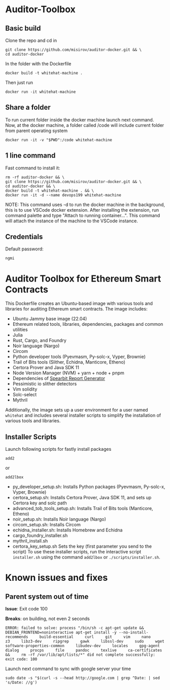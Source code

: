 # Auditor-Toolbox
## Basic build 
Clone the repo and cd in
```
git clone https://github.com/misirov/auditor-docker.git && \
cd auditor-docker
```

In the folder with the Dockerfile
```
docker build -t whitehat-machine .  
```

Then just run
```
docker run -it whitehat-machine 
```

## Share a folder
To run current folder inside the docker machine launch next command. Now, at the docker machine, a folder called /code will include current folder from parent operating system
```
docker run -it -v "$PWD":/code whitehat-machine
```

## 1 line command
Fast command to install it:
```
rm -rf auditor-docker && \
git clone https://github.com/misirov/auditor-docker.git && \
cd auditor-docker && \
docker build -t whitehat-machine . && \
docker run -it -d --name devops199 whitehat-machine
```

NOTE: This command uses -d to run the docker machine in the background, this is to use VSCode docker extension. After installing the extension, run command palette and type "Attach to running container...". This command will attach the instance of the machine to the VSCode instance.

## Credentials
Default password: 
```
ngmi
```

# Auditor Toolbox for Ethereum Smart Contracts

This Dockerfile creates an Ubuntu-based image with various tools and libraries for auditing Ethereum smart contracts. The image includes:

- Ubuntu Jammy base image (22.04)
- Ethereum related tools, libraries, dependencies, packages and common utilities
- Julia
- Rust, Cargo, and Foundry
- Noir language (Nargo)
- Circom
- Python developer tools (Pyevmasm, Py-solc-x, Vyper, Brownie)
- Trail of Bits tools (Slither, Echidna, Manticore, Etheno)
- Certora Prover and Java SDK 11
- Node Version Manager (NVM) + yarn + node + pnpm 
- Dependencies of [Spearbit Report Generator](https://github.com/spearbit-audits/report-generator-template)
- Pessimistic io slither detectors
- Vim solidity
- Solc-select
- Mythril

Additionally, the image sets up a user environment for a user named `whitehat` and includes several installer scripts to simplify the installation of various tools and libraries.

## Installer Scripts

Launch following scripts for fastly install packages
```
add2
```

or 

```
add2lbox
```

- py_developer_setup.sh: Installs Python packages (Pyevmasm, Py-solc-x, Vyper, Brownie)
- certora_setup.sh: Installs Certora Prover, Java SDK 11, and sets up Certora key and solc path
- advanced_tob_tools_setup.sh: Installs Trail of Bits tools (Manticore, Etheno)
- noir_setup.sh: Installs Noir language (Nargo)
- circom_setup.sh: Installs Circom
- echidna_installer.sh: Installs Homebrew and Echidna
- cargo_foundry_installer.sh   
- mythril_install.sh
- certora_key_setup.sh Sets the key (first parameter you send to the script)
To use these installer scripts, run the interactive script `installer.sh` using the command `add2lbox` or `./scripts/installer.sh`.

# Known issues and fixes
## Parent system out of time
**Issue**: Exit code 100

**Breaks**: on building, not even 2 seconds

```
ERROR: failed to solve: process "/bin/sh -c apt-get update &&     DEBIAN_FRONTEND=noninteractive apt-get install -y --no-install-recommends     build-essential     curl     git     vim     nano     z3     libz3-dev     ripgrep     gawk     libssl-dev     sudo     wget     software-properties-common     libudev-dev     locales     gpg-agent     dialog     procps     file     pandoc     texlive     ca-certificates &&     rm -rf /var/lib/apt/lists/*" did not complete successfully: exit code: 100
```

Launch next command to sync with google server your time
```
sudo date -s "$(curl -s --head http://google.com | grep ^Date: | sed 's/Date: //g')
```
